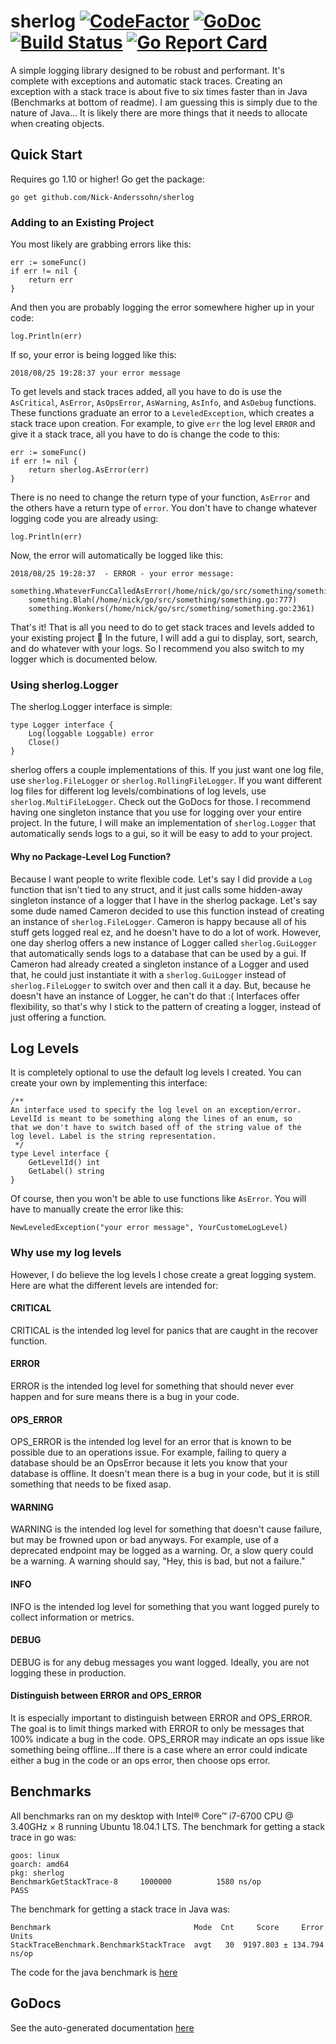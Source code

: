 # sherlog [![CodeFactor](https://www.codefactor.io/repository/github/nick-anderssohn/sherlog/badge)](https://www.codefactor.io/repository/github/nick-anderssohn/sherlog) [![GoDoc](https://godoc.org/github.com/Nick-Anderssohn/sherlog?status.svg)](https://godoc.org/github.com/Nick-Anderssohn/sherlog) [![Build Status](https://travis-ci.org/Nick-Anderssohn/sherlog.svg?branch=master)](https://travis-ci.org/Nick-Anderssohn/sherlog) [![Go Report Card](https://goreportcard.com/badge/github.com/Nick-Anderssohn/sherlog)](https://goreportcard.com/report/github.com/Nick-Anderssohn/sherlog)

A simple logging library designed to be robust and performant. It's complete
with exceptions and automatic stack traces. Creating an exception
with a stack trace is about five to six times faster than in Java (Benchmarks at bottom of readme).
I am guessing this is simply due to the nature of Java...
It is likely there are more things that it needs to allocate when creating objects.

## Quick Start
Requires go 1.10 or higher!
Go get the package:
```
go get github.com/Nick-Anderssohn/sherlog
```
### Adding to an Existing Project
You most likely are grabbing errors like this:
```
err := someFunc()
if err != nil {
    return err
}
```
And then you are probably logging the error somewhere higher up in your code:
```
log.Println(err)
```
If so, your error is being logged like this:
```
2018/08/25 19:28:37 your error message
```
To get levels and stack traces added, all you have to do is use the `AsCritical`, `AsError`, `AsOpsError`, `AsWarning`, `AsInfo`, and `AsDebug`
functions. These functions graduate an error to a `LeveledException`, which creates a stack trace upon creation. For example, to give 
`err` the log level `ERROR` and give it a stack trace, all you have to do is change the code to this:
```
err := someFunc()
if err != nil {
    return sherlog.AsError(err)
}
```
There is no need to change the return type of your function, `AsError` and the others have a return type of `error`. You don't have to change
whatever logging code you are already using:
```
log.Println(err)
```
Now, the error will automatically be logged like this:
```
2018/08/25 19:28:37  - ERROR - your error message:
	something.WhateverFuncCalledAsError(/home/nick/go/src/something/something.go:57)
	something.Blah(/home/nick/go/src/something/something.go:777)
	something.Wonkers(/home/nick/go/src/something/something.go:2361)
```
That's it! That is all you need to do to get stack traces and levels added to your existing project :slightly_smiling_face:
In the future, I will add a gui to display, sort, search, and do whatever with your logs. So I recommend you also switch to my logger
which is documented below.

### Using sherlog.Logger
The sherlog.Logger interface is simple:
```
type Logger interface {
	Log(loggable Loggable) error
	Close()
}
```
sherlog offers a couple implementations of this. If you just want one log file, use `sherlog.FileLogger` or `sherlog.RollingFileLogger`. If you want different log files
for different log levels/combinations of log levels, use `sherlog.MultiFileLogger`. Check out the GoDocs for those. I recommend having one singleton
instance that you use for logging over your entire project. In the future, I will make an implementation of `sherlog.Logger` that automatically
sends logs to a gui, so it will be easy to add to your project.

#### Why no Package-Level Log Function?
Because I want people to write flexible code. Let's say I did provide a `Log` function that isn't tied to any struct, and it just calls
some hidden-away singleton instance of a logger that I have in the sherlog package. Let's say some dude named Cameron decided to use this 
function instead of creating an instance of `sherlog.FileLogger`. Cameron is happy because all of his stuff gets logged real ez, and he doesn't
have to do a lot of work. However, one day sherlog offers a new instance of Logger called `sherlog.GuiLogger` that automatically sends logs
to a database that can be used by a gui. If Cameron had already created a singleton instance of a Logger and used that, he could just instantiate
it with a `sherlog.GuiLogger` instead of `sherlog.FileLogger` to switch over and then call it a day. But, because he doesn't have an instance of Logger, he can't do that :( Interfaces
offer flexibility, so that's why I stick to the pattern of creating a logger, instead of just offering a function.

## Log Levels
It is completely optional to use the default log levels I created. You can create your own by implementing this interface:
```
/**
An interface used to specify the log level on an exception/error.
LevelId is meant to be something along the lines of an enum, so
that we don't have to switch based off of the string value of the
log level. Label is the string representation.
 */
type Level interface {
	GetLevelId() int
	GetLabel() string
}
```
Of course, then you won't be able to use functions like `AsError`. You will have to manually create the error like this:
```
NewLeveledException("your error message", YourCustomeLogLevel)
```
### Why use my log levels
However, I do believe the log levels I chose create a great logging system. Here are what the different levels are intended for:

#### CRITICAL
CRITICAL is the intended log level for panics that are caught in the recover function.

#### ERROR
ERROR is the intended log level for something that should never ever happen and for sure
means there is a bug in your code.

#### OPS_ERROR
OPS_ERROR is the intended log level for an error that is known to be possible due to an operations issue.
For example, failing to query a database should be an OpsError because it lets you know that your database is
offline. It doesn't mean there is a bug in your code, but it is still something that needs to be fixed asap.

#### WARNING
WARNING is the intended log level for something that doesn't cause failure, but may be frowned
upon or bad anyways. For example, use of a deprecated endpoint may be logged as a warning. Or, a slow query could be a 
warning. A warning should say, "Hey, this is bad, but not a failure."

#### INFO
INFO is the intended log level for something that you want logged purely to collect information or metrics.

#### DEBUG
DEBUG is for any debug messages you want logged. Ideally, you are not logging these in production.

#### Distinguish between ERROR and OPS_ERROR
It is especially important to distinguish between ERROR and OPS_ERROR. The goal is to limit things marked with ERROR to only be messages that 100% indicate a bug in the code. OPS_ERROR may indicate an ops issue like something being offline...If there is a case where an error could indicate either a bug in the code or an ops error, then choose ops error.

## Benchmarks
All benchmarks ran on my desktop with Intel® Core™ i7-6700 CPU @ 3.40GHz × 8 running Ubuntu 18.04.1 LTS. The benchmark
for getting a stack trace in go was:
```
goos: linux
goarch: amd64
pkg: sherlog
BenchmarkGetStackTrace-8   	 1000000	      1580 ns/op
PASS
```
The benchmark for getting a stack trace in Java was:
```
Benchmark                                Mode  Cnt     Score     Error  Units
StackTraceBenchmark.BenchmarkStackTrace  avgt   30  9197.803 ± 134.794  ns/op
```
The code for the java benchmark is [here](https://github.com/Nick-Anderssohn/java-stack-trace-benchmark)

## GoDocs
See the auto-generated documentation [here](https://godoc.org/github.com/Nick-Anderssohn/sherlog)
